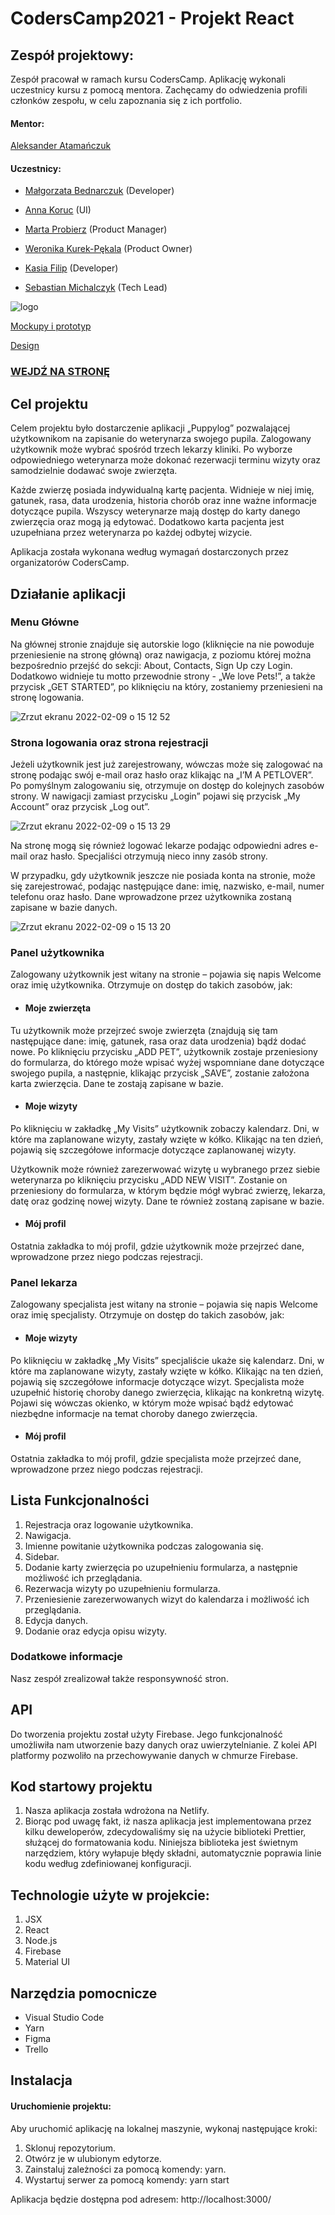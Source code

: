 # CodersCamp2021 - Projekt React

## Zespół projektowy:

Zespół pracował w ramach kursu CodersCamp. Aplikację wykonali uczestnicy kursu z pomocą mentora. Zachęcamy do odwiedzenia profili członków zespołu, w celu zapoznania się z ich portfolio.

#### Mentor:

[Aleksander Atamańczuk](https://github.com/TenGosc007)

#### Uczestnicy:

- [Małgorzata Bednarczuk](https://github.com/margiebed) (Developer)

- [Anna Koruc](https://github.com/annakoruc) (UI)

- [Marta Probierz](https://github.com/marta-probierz) (Product Manager)

- [Weronika Kurek-Pękala](https://github.com/SolWika) (Product Owner)

- [Kasia Filip](https://github.com/kasia-filip) (Developer)

- [Sebastian Michalczyk](https://github.com/WindOfCodes) (Tech Lead)



![logo](https://user-images.githubusercontent.com/75137091/152695743-197fdaf5-5e0c-4913-93b2-a3428eec597b.png)

[Mockupy i prototyp](https://www.figma.com/file/j8rdQ9KEIYiAfFdH5DNgQM/schematy-PuppyLOG?node-id=0%3A1)

[Design](https://www.figma.com/file/oQYCNjNNHifTQrutnxik2S/puppyLOG?node-id=0%3A1)
   
### [WEJDŹ NA STRONĘ](https://puppylog.netlify.app/)


## Cel projektu
Celem projektu było dostarczenie aplikacji „Puppylog” pozwalającej użytkownikom na zapisanie do weterynarza swojego pupila. Zalogowany użytkownik może wybrać spośród trzech lekarzy kliniki. Po wyborze odpowiedniego weterynarza może dokonać rezerwacji terminu wizyty oraz samodzielnie dodawać swoje zwierzęta.

Każde zwierzę posiada indywidualną kartę pacjenta. Widnieje w niej imię, gatunek, rasa, data urodzenia, historia chorób oraz inne ważne informacje dotyczące pupila. Wszyscy weterynarze mają dostęp do karty danego zwierzęcia oraz mogą ją edytować. Dodatkowo karta pacjenta jest uzupełniana przez weterynarza po każdej odbytej wizycie.


Aplikacja została wykonana według wymagań dostarczonych przez organizatorów CodersCamp.


## Działanie aplikacji

### Menu Główne

Na głównej stronie znajduje się autorskie logo (kliknięcie na nie powoduje przeniesienie na stronę główną) oraz nawigacja, z poziomu której można bezpośrednio przejść do sekcji: About, Contacts, Sign Up czy Login. Dodatkowo widnieje tu motto przewodnie strony - „We love Pets!”, a także przycisk „GET STARTED”, po kliknięciu na który, zostaniemy przeniesieni na stronę logowania. 

![Zrzut ekranu 2022-02-09 o 15 12 52](https://user-images.githubusercontent.com/75137091/153219257-bd6c179e-f55a-4601-9440-d5a21488045d.jpg)


### Strona logowania oraz strona rejestracji
Jeżeli użytkownik jest już zarejestrowany, wówczas może się zalogować na stronę podając swój e-mail oraz hasło oraz klikając na „I’M A PETLOVER”. Po pomyślnym zalogowaniu się, otrzymuje on dostęp do kolejnych zasobów strony. W nawigacji zamiast przycisku „Login” pojawi się przycisk „My Account” oraz przycisk „Log out”.

![Zrzut ekranu 2022-02-09 o 15 13 29](https://user-images.githubusercontent.com/75137091/153219337-92f41172-ea67-440c-85c3-e2cbfe92f18e.jpg)


Na stronę mogą się również logować lekarze podając odpowiedni adres e-mail oraz hasło. Specjaliści otrzymują nieco inny zasób strony.

W przypadku, gdy użytkownik jeszcze nie posiada konta na stronie, może się zarejestrować, podając następujące dane: imię, nazwisko, e-mail, numer telefonu oraz hasło. Dane wprowadzone przez użytkownika zostaną zapisane w bazie danych. 

![Zrzut ekranu 2022-02-09 o 15 13 20](https://user-images.githubusercontent.com/75137091/153219441-286b7f31-7814-48d3-835c-c817e0eed1bb.jpg)


### Panel użytkownika
Zalogowany użytkownik jest witany na stronie – pojawia się napis Welcome oraz imię użytkownika. Otrzymuje on dostęp do takich zasobów, jak: 

- #### Moje zwierzęta 

Tu użytkownik może przejrzeć swoje zwierzęta (znajdują się tam następujące dane: imię, gatunek, rasa oraz data urodzenia) bądź dodać nowe. Po kliknięciu przycisku „ADD PET”, użytkownik zostaje przeniesiony do formularza, do którego może wpisać wyżej wspomniane dane dotyczące swojego pupila, a następnie, klikając przycisk „SAVE”, zostanie założona karta zwierzęcia. Dane te zostają zapisane w bazie. 

- #### Moje wizyty

Po kliknięciu w zakładkę „My Visits” użytkownik zobaczy kalendarz. Dni, w które ma zaplanowane wizyty, zastały wzięte w kółko. Klikając na ten dzień, pojawią się szczegółowe informacje dotyczące zaplanowanej wizyty. 

Użytkownik może również zarezerwować wizytę u wybranego przez siebie weterynarza po kliknięciu przycisku „ADD NEW VISIT”. Zostanie on przeniesiony do formularza, w którym będzie mógł wybrać zwierzę, lekarza, datę oraz godzinę nowej wizyty. Dane te również zostaną zapisane w bazie. 

- #### Mój profil

Ostatnia zakładka to mój profil, gdzie użytkownik może przejrzeć dane, wprowadzone przez niego podczas rejestracji. 


### Panel lekarza
Zalogowany specjalista jest witany na stronie – pojawia się napis Welcome oraz imię specjalisty. Otrzymuje on dostęp do takich zasobów, jak: 

- #### Moje wizyty

Po kliknięciu w zakładkę „My Visits” specjaliście ukaże się kalendarz. Dni, w które ma zaplanowane wizyty, zastały wzięte w kółko. Klikając na ten dzień, pojawią się szczegółowe informacje dotyczące wizyt. Specjalista może uzupełnić historię choroby danego zwierzęcia, klikając na konkretną wizytę. Pojawi się wówczas okienko, w którym może wpisać bądź edytować niezbędne informacje na temat choroby danego zwierzęcia. 


- #### Mój profil

Ostatnia zakładka to mój profil, gdzie specjalista może przejrzeć dane, wprowadzone przez niego podczas rejestracji. 

## Lista Funkcjonalności

1. Rejestracja oraz logowanie użytkownika.
2. Nawigacja.
3. Imienne powitanie użytkownika podczas zalogowania się.
4. Sidebar.
5. Dodanie karty zwierzęcia po uzupełnieniu formularza, a następnie możliwość ich przeglądania.
6. Rezerwacja wizyty po uzupełnieniu formularza.
7. Przeniesienie zarezerwowanych wizyt do kalendarza i możliwość ich przeglądania. 
8. Edycja danych.
9. Dodanie oraz edycja opisu wizyty. 

### Dodatkowe informacje

Nasz zespół zrealizował także responsywność stron.

## API
Do tworzenia projektu został użyty Firebase. Jego funkcjonalność umożliwiła nam utworzenie bazy danych oraz uwierzytelnianie. Z kolei API platformy pozwoliło na przechowywanie danych w chmurze Firebase.

## Kod startowy projektu
1. Nasza aplikacja została wdrożona na Netlify.
2. Biorąc pod uwagę fakt, iż nasza aplikacja jest implementowana przez kilku deweloperów, zdecydowaliśmy się na użycie biblioteki Prettier, służącej do formatowania kodu. Niniejsza biblioteka jest świetnym narzędziem, który wyłapuje błędy składni, automatycznie poprawia linie kodu według zdefiniowanej konfiguracji.

## Technologie użyte w projekcie:

1. JSX
2. React
3. Node.js
4. Firebase
5. Material UI

## Narzędzia pomocnicze

- Visual Studio Code
- Yarn
- Figma
- Trello

## Instalacja

#### Uruchomienie projektu:

Aby uruchomić aplikację na lokalnej maszynie, wykonaj następujące kroki:

1. Sklonuj repozytorium.
2. Otwórz je w ulubionym edytorze.
3. Zainstaluj zależności za pomocą komendy: yarn.
4. Wystartuj serwer za pomocą komendy: yarn start

Aplikacja będzie dostępna pod adresem: http://localhost:3000/
